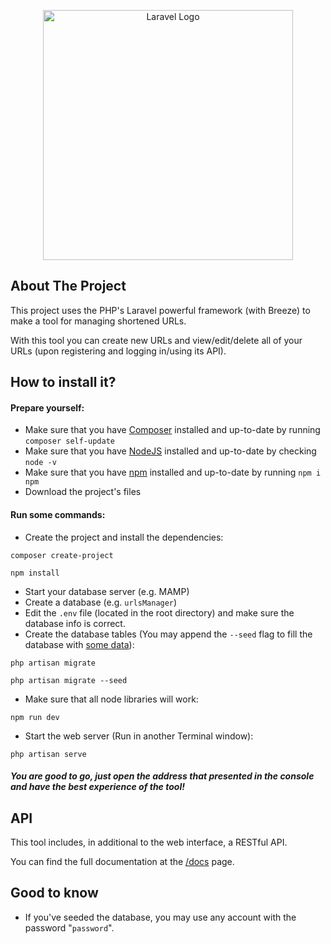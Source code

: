 <p align="center"><a href="https://laravel.com" target="_blank"><img src="https://raw.githubusercontent.com/laravel/art/master/logo-lockup/5%20SVG/2%20CMYK/1%20Full%20Color/laravel-logolockup-cmyk-red.svg" width="400" alt="Laravel Logo"></a></p>

## About The Project
This project uses the PHP's Laravel powerful framework (with Breeze) to make a tool for managing shortened URLs.

With this tool you can create new URLs and view/edit/delete all of your URLs (upon registering and logging in/using its API).

## How to install it?
#### Prepare yourself:
- Make sure that you have [Composer](https://getcomposer.org/) installed and up-to-date by running `composer self-update`
- Make sure that you have [NodeJS](https://nodejs.org/en/download) installed and up-to-date by checking `node -v`
- Make sure that you have [npm](https://www.npmjs.com/package/npm) installed and up-to-date by running `npm i npm`
- Download the project's files


#### Run some commands:
- Create the project and install the dependencies:
```console
composer create-project

npm install
```
- Start your database server (e.g. MAMP)
- Create a database (e.g. `urlsManager`)
- Edit the `.env` file (located in the root directory) and make sure the database info is correct.
- Create the database tables (You may append the `--seed` flag to fill the database with [some data](#good-to-know)):
```console
php artisan migrate

php artisan migrate --seed
```
- Make sure that all node libraries will work:
```console
npm run dev
```
- Start the web server (Run in another Terminal window):
```console
php artisan serve
```


##### You are good to go, just open the address that presented in the console and have the best experience of the tool!

## API
This tool includes, in additional to the web interface, a RESTful API.

You can find the full documentation at the [/docs](http://127.0.0.1:8000/docs) page.

## Good to know
- If you've seeded the database, you may use any account with the password "`password`".
